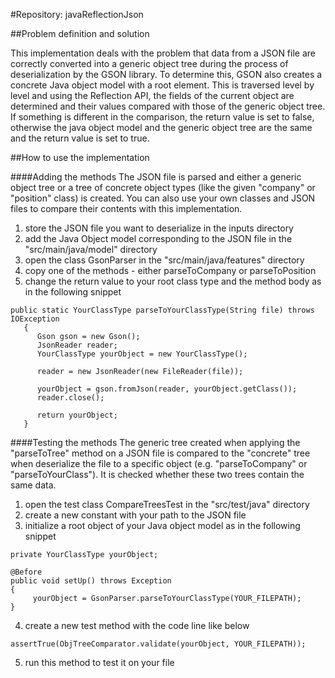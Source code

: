 #Repository: javaReflectionJson

##Problem definition and solution

This implementation deals with the problem that data from a JSON file are correctly converted into a generic object tree during the process of deserialization by the GSON library.
To determine this, GSON also creates a concrete Java object model with a root element. This is traversed level by level and using the Reflection API, the fields of the current object are determined and their values compared with those of the generic object tree.
If something is different in the comparison, the return value is set to false, otherwise the java object model and the generic object tree are the same and the return value is set to true.


##How to use the implementation

####Adding the methods
The JSON file is parsed and either a generic object tree or a tree of concrete object types (like the given "company" or "position" class) is created. You can also use your own classes and JSON files to compare their contents with this implementation.
1. store the JSON file you want to deserialize in the inputs directory
2. add the Java Object model corresponding to the JSON file in the "src/main/java/model" directory 
3. open the class GsonParser in the "src/main/java/features" directory
4. copy one of the methods - either parseToCompany or parseToPosition
5. change the return value to your root class type and the method body as in the following snippet

```
public static YourClassType parseToYourClassType(String file) throws IOException
   {
      Gson gson = new Gson();
      JsonReader reader;
      YourClassType yourObject = new YourClassType();

      reader = new JsonReader(new FileReader(file));

      yourObject = gson.fromJson(reader, yourObject.getClass());
      reader.close();

      return yourObject;
   }
```
####Testing the methods
The generic tree created when applying the "parseToTree" method on a JSON file is compared to the "concrete" tree when deserialize the file to a specific object (e.g. "parseToCompany" or "parseToYourClass"). It is checked whether these two trees contain the same data. 
1. open the test class CompareTreesTest in the "src/test/java" directory 
2. create a new constant with your path to the JSON file
3. initialize a root object of your Java object model as in the following snippet

```
private YourClassType yourObject;

@Before
public void setUp() throws Exception
{
     yourObject = GsonParser.parseToYourClassType(YOUR_FILEPATH);
}
```
4. create a new test method with the code line like below
```
assertTrue(ObjTreeComparator.validate(yourObject, YOUR_FILEPATH));
```
5. run this method to test it on your file